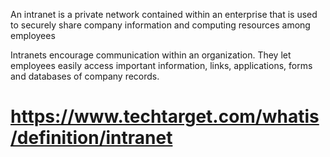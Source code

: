 An intranet is a private network contained within an enterprise that is used to securely share company information and computing resources among employees

Intranets encourage communication within an organization. They let employees easily access important information, links, applications, forms and databases of company records.

# https://www.techtarget.com/whatis/definition/intranet
